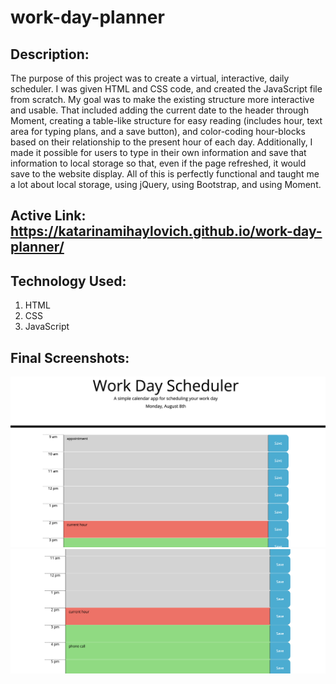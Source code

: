 # work-day-planner 

## Description:

The purpose of this project was to create a virtual, interactive, daily scheduler. I was given HTML and CSS code, and created the JavaScript file from scratch. My goal was to make the existing structure more interactive and usable. That included adding the current date to the header through Moment, creating a table-like structure for easy reading (includes hour, text area for typing plans, and a save button), and color-coding hour-blocks based on their relationship to the present hour of each day. Additionally, I made it possible for users to type in their own information and save that information to local storage so that, even if the page refreshed, it would save to the website display. All of this is perfectly functional and taught me a lot about local storage, using jQuery, using Bootstrap, and using Moment. 

## Active Link: https://katarinamihaylovich.github.io/work-day-planner/

## Technology Used:

1. HTML
2. CSS
3. JavaScript

## Final Screenshots:

![](/assets/planner2.png)
![](/assets/planner1.png)